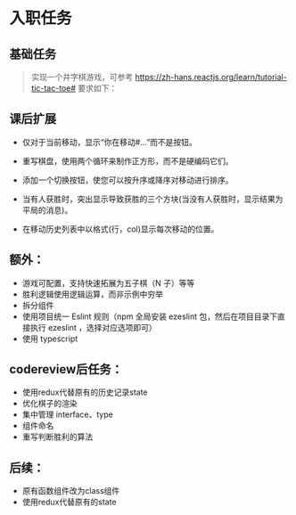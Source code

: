 # 入职任务

## 基础任务

>  实现一个井字棋游戏，可参考 https://zh-hans.reactjs.org/learn/tutorial-tic-tac-toe# 要求如下：

## 课后扩展

- 仅对于当前移动，显示“你在移动#…”而不是按钮。

- 重写棋盘，使用两个循环来制作正方形，而不是硬编码它们。

- 添加一个切换按钮，使您可以按升序或降序对移动进行排序。

- 当有人获胜时，突出显示导致获胜的三个方块(当没有人获胜时，显示结果为平局的消息)。

- 在移动历史列表中以格式(行，col)显示每次移动的位置。


## 额外：

- 游戏可配置，支持快速拓展为五子棋（N 子）等等
- 胜利逻辑使用逻辑运算，而非示例中穷举
- 拆分组件
- 使用项目统一 Eslint 规则（npm 全局安装 ezeslint 包，然后在项目目录下直接执行 ezeslint ，选择对应选项即可）
- 使用 typescript

## codereview后任务：

- 使用redux代替原有的历史记录state
- 优化棋子的渲染
- 集中管理 interface、type
- 组件命名
- 重写判断胜利的算法

## 后续：

- 原有函数组件改为class组件
- 使用redux代替原有的state
